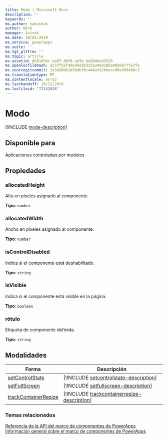 ```yaml
---
title: Mode | Microsoft Docs
description: ''
keywords: ''
ms.author: nabuthuk
author: Nkrb
manager: kvivek
ms.date: 10/01/2019
ms.service: powerapps
ms.suite: ''
ms.tgt_pltfrm: ''
ms.topic: article
ms.assetid: 8b51654c-ee67-40f8-ae5b-be684dad3520
ms.openlocfilehash: d337f55f4d6d4d1b325624ad28ba9060877fa7fa
ms.sourcegitcommit: 2a3430bb1b56dbf6c444afe2b8eecd0e499db0c3
ms.translationtype: MT
ms.contentlocale: es-ES
ms.lasthandoff: 10/12/2019
ms.locfileid: "72342838"
---
```

# <a name="mode"></a>Modo


[!INCLUDE [mode-description](includes/mode-description.md)]

## <a name="available-for"></a>Disponible para 

Aplicaciones controladas por modelos

## <a name="properties"></a>Propiedades

### <a name="allocatedheight"></a>allocatedHeight

Alto en píxeles asignado al componente.

**Tipo**: `number`

### <a name="allocatedwidth"></a>allocatedWidth

Ancho en píxeles asignado al componente.

**Tipo**: `number`

### <a name="iscontroldisabled"></a>isControlDisabled

Indica si el componente está deshabilitado.

**Tipo**: `string`

### <a name="isvisible"></a>isVisible

Indica si el componente está visible en la página.

**Tipo**: `boolean`

### <a name="label"></a>rótulo

Etiqueta de componente definida.

**Tipo**: `string`

## <a name="methods"></a>Modalidades

|Forma | Descripción | 
| ------------- |-------------|
|[setControlState](mode/setcontrolstate.md)|[!INCLUDE [setcontrolstate-description](mode/includes/setcontrolstate-description.md)]|
|[setFullScreen](mode/setfullscreen.md)|[!INCLUDE [setfullscreen-description](mode/includes/setfullscreen-description.md)]|
|[trackContainerResize](mode/trackcontainerresize.md)|[!INCLUDE [trackcontainerresize-description](mode/includes/trackcontainerresize-description.md)]|


### <a name="related-topics"></a>Temas relacionados

[Referencia de la API del marco de componentes de PowerApps](../reference/index.md)<br/>
[Información general sobre el marco de componentes de PowerApps](../overview.md)